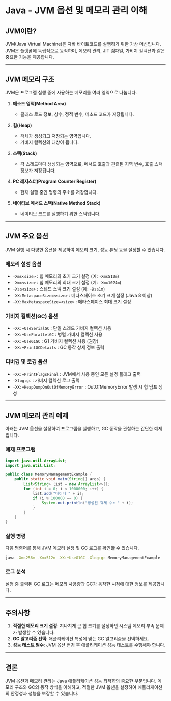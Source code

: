 
# Java - JVM 옵션 및 메모리 관리 이해

## JVM이란?
JVM(Java Virtual Machine)은 자바 바이트코드를 실행하기 위한 가상 머신입니다. JVM은 플랫폼에 독립적으로 동작하며, 메모리 관리, JIT 컴파일, 가비지 컬렉션과 같은 중요한 기능을 제공합니다.

---

## JVM 메모리 구조
JVM은 프로그램 실행 중에 사용하는 메모리를 여러 영역으로 나눕니다.

1. **메소드 영역(Method Area)**
    - 클래스 로드 정보, 상수, 정적 변수, 메소드 코드가 저장됩니다.

2. **힙(Heap)**
    - 객체가 생성되고 저장되는 영역입니다.
    - 가비지 컬렉션의 대상이 됩니다.

3. **스택(Stack)**
    - 각 스레드마다 생성되는 영역으로, 메서드 호출과 관련된 지역 변수, 호출 스택 정보가 저장됩니다.

4. **PC 레지스터(Program Counter Register)**
    - 현재 실행 중인 명령의 주소를 저장합니다.

5. **네이티브 메서드 스택(Native Method Stack)**
    - 네이티브 코드를 실행하기 위한 스택입니다.

---

## JVM 주요 옵션
JVM 실행 시 다양한 옵션을 제공하여 메모리 크기, 성능 튜닝 등을 설정할 수 있습니다.

### 메모리 설정 옵션
- `-Xms<size>` : 힙 메모리의 초기 크기 설정 (예: `-Xms512m`)
- `-Xmx<size>` : 힙 메모리의 최대 크기 설정 (예: `-Xmx1024m`)
- `-Xss<size>` : 스레드 스택 크기 설정 (예: `-Xss1m`)
- `-XX:MetaspaceSize=<size>` : 메타스페이스 초기 크기 설정 (Java 8 이상)
- `-XX:MaxMetaspaceSize=<size>` : 메타스페이스 최대 크기 설정

### 가비지 컬렉션(GC) 옵션
- `-XX:+UseSerialGC` : 단일 스레드 가비지 컬렉션 사용
- `-XX:+UseParallelGC` : 병렬 가비지 컬렉션 사용
- `-XX:+UseG1GC` : G1 가비지 컬렉션 사용 (권장)
- `-XX:+PrintGCDetails` : GC 동작 상세 정보 출력

### 디버깅 및 로깅 옵션
- `-XX:+PrintFlagsFinal` : JVM에서 사용 중인 모든 설정 플래그 출력
- `-Xlog:gc` : 가비지 컬렉션 로그 출력
- `-XX:+HeapDumpOnOutOfMemoryError` : OutOfMemoryError 발생 시 힙 덤프 생성

---

## JVM 메모리 관리 예제
아래는 JVM 옵션을 설정하여 프로그램을 실행하고, GC 동작을 관찰하는 간단한 예제입니다.

### 예제 프로그램
```java
import java.util.ArrayList;
import java.util.List;

public class MemoryManagementExample {
    public static void main(String[] args) {
        List<String> list = new ArrayList<>();
        for (int i = 0; i < 1000000; i++) {
            list.add("데이터 " + i);
            if (i % 100000 == 0) {
                System.out.println("생성된 객체 수: " + i);
            }
        }
    }
}
```

### 실행 명령
다음 명령어를 통해 JVM 메모리 설정 및 GC 로그를 확인할 수 있습니다.
```bash
java -Xms256m -Xmx512m -XX:+UseG1GC -Xlog:gc MemoryManagementExample
```

### 로그 분석
실행 중 출력된 GC 로그는 메모리 사용량과 GC가 동작한 시점에 대한 정보를 제공합니다.

---

## 주의사항
1. **적절한 메모리 크기 설정**: 지나치게 큰 힙 크기를 설정하면 시스템 메모리 부족 문제가 발생할 수 있습니다.
2. **GC 알고리즘 선택**: 애플리케이션 특성에 맞는 GC 알고리즘을 선택하세요.
3. **성능 테스트 필수**: JVM 옵션 변경 후 애플리케이션 성능 테스트를 수행해야 합니다.

---

## 결론
JVM 옵션과 메모리 관리는 Java 애플리케이션 성능 최적화의 중요한 부분입니다. 메모리 구조와 GC의 동작 방식을 이해하고, 적절한 JVM 옵션을 설정하여 애플리케이션의 안정성과 성능을 보장할 수 있습니다.
